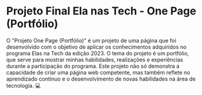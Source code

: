 # Projeto Final Ela nas Tech - One Page (Portfólio)

O "Projeto One Page (Portfólio)" é um projeto de uma página que foi desenvolvido com o objetivo de aplicar os conhecimentos adquiridos no programa Elas na Tech da edição 2023. O tema do projeto é um portfólio, que serve para mostrar minhas habilidades, realizações e experiências durante a participação do programa. Este projeto não só demonstra a capacidade de criar uma página web competente, mas também reflete no aprendizado contínuo e o desenvolvimento de novas habilidades na área de tecnologia. 💻

